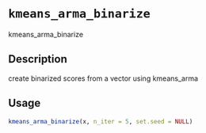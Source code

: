 # `kmeans_arma_binarize`

kmeans_arma_binarize


## Description

create binarized scores from a vector using kmeans_arma


## Usage

```r
kmeans_arma_binarize(x, n_iter = 5, set.seed = NULL)
```


